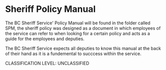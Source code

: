 # Sheriff Policy Manual
The BC Sheriff Service' Policy Manual will be found in the folder called SPM, the sheriff policy was designed as a document in which employees of the service can refer to when looking for a certain policy and acts as a guide for the employees and deputies.

The BC Sheriff Service expects all deputies to know this manual at the back of their hand as it is a fundemental to succcess within the service.

CLASSIFICATION LEVEL: UNCLASSIFIED 
